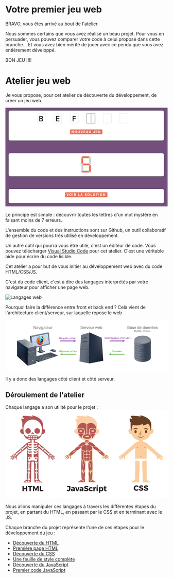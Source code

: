 
# Votre premier jeu web

BRAVO, vous êtes arrivé au bout de l'atelier. 

Nous sommes certains que vous avez réalisé un beau projet. Pour vous en persuader, vous pouvez comparer votre code à celui proposé dans cette branche... Et vous avez bien mérité de jouer avec ce pendu que vous avez entièrement développé.

BON JEU !!!!

# Atelier jeu web
Je vous propose, pour cet atelier de découverte du développement, de créer un jeu web. 

![le jeu](ressources/jeu_web.png)

Le principe est simple : découvrir toutes les lettres d'un mot mystère en faisant moins de 7 erreurs.

L'ensemble du code et des instructions sont sur Github, un outil collaboratif de gestion de versions très utilisé en développement.

Un autre outil qui pourra vous être utile, c'est un éditeur de code. Vous pouvez télécharger [Visual Studio Code](https://code.visualstudio.com/) pour cet atelier. C'est une véritable aide pour écrire du code lisible.

Cet atelier a pour but de vous initier au développement web avec du code HTML/CSS/JS.

C'est du code client, c'est à dire des langages interprétés par votre navigateur pour afficher une page web.

![Langages web](https://www.alticreation.com/uploads/iceberg-front-end-back-end-developers.jpg)

Pourquoi faire la différence entre front et back end ?
Cela vient de l'architecture client/serveur, sur laquelle repose le web

![architecture client/serveur](ressources/client-serveur.jpg)

Il y a donc des langages côté client et côté serveur.

## Déroulement de l'atelier

Chaque langage a son utilité pour le projet :
![langage serveur](ressources/html.png)

Nous allons manipuler ces langages à travers les différentes étapes du projet, en partant du HTML, en passant par le CSS et en terminant avec le JS.

Chaque branche du projet représente l'une de ces étapes pour le développement du jeu :
* [Découverte du HTML](https://github.com/Stephane-ISEN/jeux_du_mot_mystere/tree/step-1)
* [Première page HTML](https://github.com/Stephane-ISEN/jeux_du_mot_mystere/tree/step-2)
* [Découverte du CSS](https://github.com/Stephane-ISEN/jeux_du_mot_mystere/tree/step-3)
* [Une feuille de style complète](https://github.com/Stephane-ISEN/jeux_du_mot_mystere/tree/step-4)
* [Découverte du JavaScript](https://github.com/Stephane-ISEN/jeux_du_mot_mystere/tree/step-5)
* [Premier code JavaScript](https://github.com/Stephane-ISEN/jeux_du_mot_mystere/tree/step-6)

